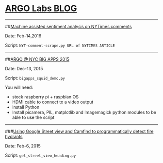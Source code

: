 # [ARGO Labs BLOG](www.argolabs.org/blog-1/)

----------

##[Machine assisted sentiment analysis on NYTimes comments](http://www.argolabs.org/blog-1/2016/2/14/machine-assisted-public-sentiment-analysis-on-nytimes-comments)

Date: Feb-14,2016

Script: `NYT-comment-scrape.py URL of NYTIMES ARTICLE`



----------


##[ARGO @ NYC BIG APPS 2015](http://www.argolabs.org/blog-1/2015/12/13/argo-nyc-big-apps-2015)

Date: Dec-13, 2015

Script: `bigapps_squid_demo.py`

You will need:

 * stock raspberry pi + raspbian OS
 * HDMI cable to connect to a video output
 * Install Python
 * Install picamera, PIL, matplotlib and Imagemagick python modules to be able to use the script


----------


###[Using Google Street view and Camfind to programmatically detect fire hydrants](http://www.argolabs.org/blog-1/2015/1/27/using-google-street-view-and-camfind-to-programmatically-detect-fire-hydrants)

Date:  Feb-6, 2015

Script: `get_street_view_heading.py`


